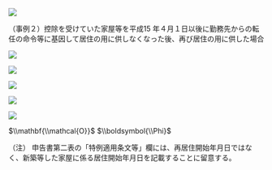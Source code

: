 ![](https://www.nta.go.jp/tmp/661bf735-8278-4a1b-a20d-23ac796677b5/images/d8c3d9a066280d675e7d7dc3d67ceb1266c176ead212faeab9f40ae630f9695e.jpg)

（事例２）控除を受けていた家屋等を平成15 年４月１日以後に勤務先からの転任の命令等に基因して居住の用に供しなくなった後、再び居住の用に供した場合

![](https://www.nta.go.jp/tmp/661bf735-8278-4a1b-a20d-23ac796677b5/images/53b692651e27d45baa7e74b8ecc3443e5d2b2375bfa570b59ad37ce3dbbcdc65.jpg)

![](https://www.nta.go.jp/tmp/661bf735-8278-4a1b-a20d-23ac796677b5/images/226e2d52ce924cfb14e0bb86223f890195d7fd8c7a9efb271c3e9819fde6fed5.jpg)

![](https://www.nta.go.jp/tmp/661bf735-8278-4a1b-a20d-23ac796677b5/images/ba3f5276c346a6c07a1e844df1e26fc130630f9dbc8a542b6afa4d7f779c30f3.jpg)

![](https://www.nta.go.jp/tmp/661bf735-8278-4a1b-a20d-23ac796677b5/images/edff88f5dd2c96e4eb75ae1f684e96547af8140b7918660018f062154af5e925.jpg)

![](https://www.nta.go.jp/tmp/661bf735-8278-4a1b-a20d-23ac796677b5/images/07ba3f869979d5f0b6e45ea44c2262e9ca0cbe921a9088719772e0d156bd1b46.jpg)

$\\mathbf{\\mathcal{O}}$ $\\boldsymbol{\\Phi}$

（注） 申告書第二表の「特例適用条文等」欄には、再居住開始年月日ではなく、新築等した家屋に係る居住開始年月日を記載することに留意する。